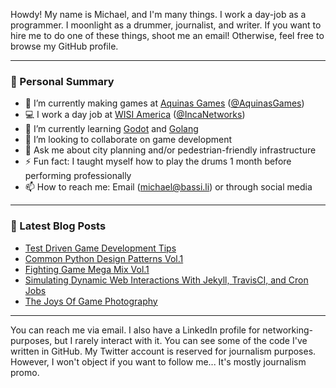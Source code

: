Howdy! My name is Michael, and I'm many things. I work a day-job as a programmer. I moonlight as a drummer, journalist, and writer. If you want to hire me to do one of these things, shoot me an email! Otherwise, feel free to browse my GitHub profile.

---

### :man: Personal Summary

- 🔭 I’m currently making games at [Aquinas Games](https://aquinasgames.ca/) ([@AquinasGames](https://github.com/AquinasGames))
- :computer: I work a day job at [WISI America](https://wisi.tv/) ([@IncaNetworks](https://github.com/incanetworks))
- 🌱 I’m currently learning [Godot](https://godotengine.org/) and [Golang](https://golang.org/)
- 👯 I’m looking to collaborate on game development
- 💬 Ask me about city planning and/or pedestrian-friendly infrastructure
- ⚡ Fun fact: I taught myself how to play the drums 1 month before performing professionally 
- 📫 How to reach me: Email (michael@bassi.li) or through social media

---

### 📕 Latest Blog Posts
<!-- BLOG-POST-LIST:START -->
- [Test Driven Game Development Tips](https://aquinasgames.ca/blog/test-driven-game-development)
- [Common Python Design Patterns Vol.1](https://bassi.li/blog/python-design-patterns-1)
- [Fighting Game Mega Mix Vol.1](https://bassi.li/blog/fighting-game-mega-mix-1)
- [Simulating Dynamic Web Interactions With Jekyll, TravisCI, and Cron Jobs](https://bassi.li/blog/simulating-dynamic-web-interactions)
- [The Joys Of Game Photography](https://bassi.li/blog/video-game-photography)
<!-- BLOG-POST-LIST:END -->

<!-- <img align="left" alt="LaputanMachines' Github Stats" src="https://github-readme-stats.vercel.app/api?username=LaputanMachines&show_icons=true&hide_border=true" /> -->

---

You can reach me via email. I also have a LinkedIn profile for networking-purposes, but I rarely interact with it. You can see some of the code I've written in GitHub. My Twitter account is reserved for journalism purposes. However, I won't object if you want to follow me... It's mostly journalism promo. 
